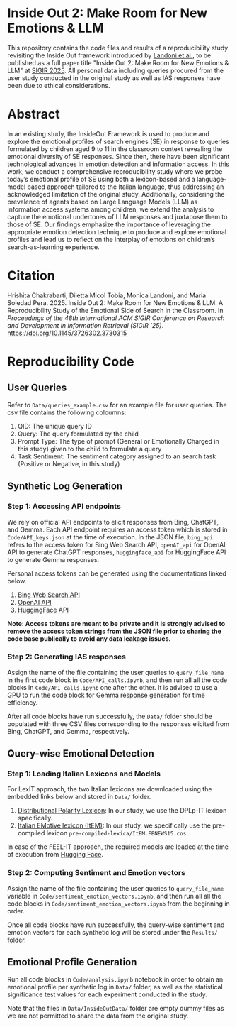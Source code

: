 # Inside Out 2: Make Room for New Emotions & LLM

This repository contains the code files and results of a reproducibility study revisiting the Inside Out framework introduced by [Landoni et al.](https://dl.acm.org/doi/abs/10.1145/3340631.3394847), to be published as a full paper title "Inside Out 2: Make Room for New Emotions & LLM" at [SIGIR 2025](https://sigir2025.dei.unipd.it/). All personal data including queries procured from the user study conducted in the original study as well as IAS responses have been due to ethical considerations.

# Abstract

In an existing study, the InsideOut Framework is used to produce and explore the emotional profiles of search engines (SE) in response to queries formulated by children aged 9 to 11 in the classroom context revealing the emotional diversity of SE responses. Since then, there have been significant technological advances in emotion detection and information access. In this work, we conduct a comprehensive reproducibility study where we probe today’s emotional profile of SE using both a lexicon-based and a language-model based approach tailored to the Italian language, thus addressing an acknowledged limitation of the original study. Additionally, considering the prevalence of agents based on Large Language Models (LLM) as information access systems among children, we extend the analysis to capture the emotional undertones of LLM responses and juxtapose them to those of SE. Our findings emphasize the importance of leveraging the appropriate emotion detection technique to produce and explore emotional profiles and lead us to reflect on the interplay of emotions on children’s search-as-learning experience.

# Citation
Hrishita Chakrabarti, Diletta Micol Tobia, Monica Landoni, and Maria Soledad Pera. 2025. Inside Out 2: Make Room for New Emotions & LLM: A Reproducibility Study of the Emotional Side of Search in the Classroom. In *Proceedings of the 48th International ACM SIGIR Conference on Research and Development in Information Retrieval (SIGIR ’25)*. https://doi.org/10.1145/3726302.3730315

# Reproducibility Code

## User Queries
Refer to `Data/queries_example.csv` for an example file for user queries. The csv file contains the following coloumns:

1. QID: The unique query ID
2. Query: The query formulated by the child
3. Prompt Type: The type of prompt (General or Emotionally Charged in this study) given to the child to formulate a query
4. Task Sentiment: The sentiment category assigned to an search task (Positive or Negative, in this study)

## Synthetic Log Generation

### Step 1: Accessing API endpoints
We rely on official API endpoints to elicit responses from Bing, ChatGPT, and Gemma. Each API endpoint requires an access token which is stored in `Code/API_keys.json` at the time of execution. In the JSON file, `bing_api` refers to the access token for Bing Web Search API, `openAI_api` for OpenAI API to generate ChatGPT responses, `huggingface_api` for HuggingFace API to generate Gemma responses. 

Personal access tokens can be generated using the documentations linked below.

1. [Bing Web Search API](https://learn.microsoft.com/en-us/bing/search-apis/bing-web-search/create-bing-search-service-resource)
2. [OpenAI API](https://platform.openai.com/api-keys)
3. [HuggingFace API](https://huggingface.co/docs/hub/en/security-tokens)

**Note: Access tokens are meant to be private and it is strongly advised to remove the access token strings from the JSON file prior to sharing the code base publically to avoid any data leakage issues.**

### Step 2: Generating IAS responses

Assign the name of the file containing the user queries to `query_file_name` in the first code block in `Code/API_calls.ipynb`, and then run all all the code blocks in `Code/API_calls.ipynb` one after the other. It is advised to use a GPU to run the code block for Gemma response generation for time efficiency.

After all code blocks have run successfully, the `Data/` folder should be populated with three CSV files corresponding to the responses elicited from Bing, ChatGPT, and Gemma, respectively.

## Query-wise Emotional Detection

### Step 1: Loading Italian Lexicons and Models
For LexIT approach, the two Italian lexicons are downloaded using the embedded links below and stored in `Data/` folder.

1. [Distributional Polarity Lexicon](http://sag.art.uniroma2.it/demo-software/distributional-polarity-lexicon/): In our study, we use the DPLp-IT lexicon specifically.
2. [Italian EMotive lexicon (ItEM)](https://github.com/Unipisa/ItEM): In our study, we specifically use the pre-compiled lexicon `pre-compiled-lexica/ItEM.FBNEWS15.cos`.

In case of the FEEL-IT approach, the required models are loaded at the time of execution from [Hugging Face](https://huggingface.co/MilaNLProc/feel-it-italian-emotion).

### Step 2: Computing Sentiment and Emotion vectors
Assign the name of the file containing the user queries to `query_file_name` variable in `Code/sentiment_emotion_vectors.ipynb`, and then run all all the code blocks in `Code/sentiment_emotion_vectors.ipynb` from the beginning in order. 

Once all code blocks have run successfully, the query-wise sentiment and emotion vectors for each synthetic log will be stored under the `Results/` folder.

## Emotional Profile Generation
Run all code blocks in `Code/analysis.ipynb` notebook in order to obtain an emotional profile per synthetic log in `Data/` folder, as well as the statistical significance test values for each experiment conducted in the study.

Note that the files in `Data/InsideOutData/` folder are empty dummy files as we are not permitted to share the data from the original study. 


